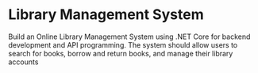 # Library Management System
Build an Online Library Management System using .NET Core for backend development 
and API programming. The system should allow users to search for books, borrow and return books, 
and manage their library accounts
